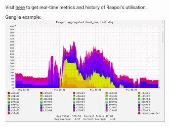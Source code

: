 Visit [here](http://raapoi.vuw.ac.nz/ganglia/) to get real-time metrics and history of Raapoi's utilisation.

Ganglia example:
<a href="http://raapoi.vuw.ac.nz/ganglia/"><img src="../img/Ganglia_static.PNG"> </a>


